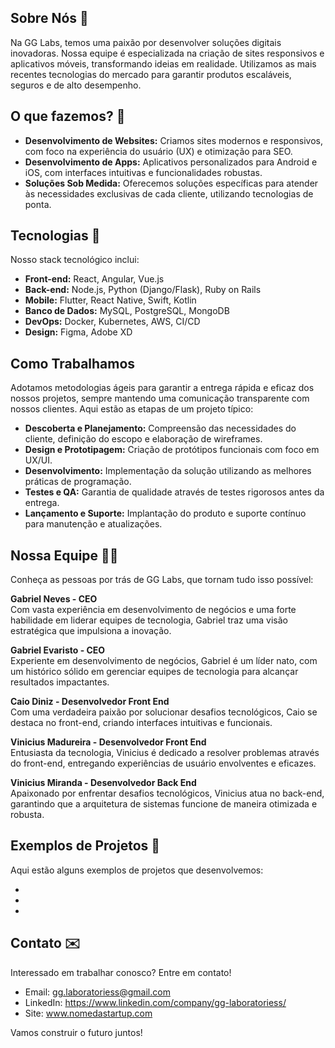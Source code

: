 ## Sobre Nós 💭 
Na GG Labs, temos uma paixão por desenvolver soluções digitais inovadoras. Nossa equipe é especializada na criação de sites responsivos e aplicativos móveis, transformando ideias em realidade. Utilizamos as mais recentes tecnologias do mercado para garantir produtos escaláveis, seguros e de alto desempenho.

## O que fazemos? 🤔

* **Desenvolvimento de Websites:** Criamos sites modernos e responsivos, com foco na experiência do usuário (UX) e otimização para SEO.
* **Desenvolvimento de Apps:** Aplicativos personalizados para Android e iOS, com interfaces intuitivas e funcionalidades robustas.
* **Soluções Sob Medida:** Oferecemos soluções específicas para atender às necessidades exclusivas de cada cliente, utilizando tecnologias de ponta.

## Tecnologias 👾
Nosso stack tecnológico inclui:

- **Front-end:** React, Angular, Vue.js
- **Back-end:** Node.js, Python (Django/Flask), Ruby on Rails
- **Mobile:** Flutter, React Native, Swift, Kotlin
- **Banco de Dados:** MySQL, PostgreSQL, MongoDB
- **DevOps:** Docker, Kubernetes, AWS, CI/CD
- **Design:** Figma, Adobe XD
  
## Como Trabalhamos 
Adotamos metodologias ágeis para garantir a entrega rápida e eficaz dos nossos projetos, sempre mantendo uma comunicação transparente com nossos clientes. Aqui estão as etapas de um projeto típico:

* **Descoberta e Planejamento:** Compreensão das necessidades do cliente, definição do escopo e elaboração de wireframes.
* **Design e Prototipagem:** Criação de protótipos funcionais com foco em UX/UI.
* **Desenvolvimento:** Implementação da solução utilizando as melhores práticas de programação.
* **Testes e QA:** Garantia de qualidade através de testes rigorosos antes da entrega.
* **Lançamento e Suporte:** Implantação do produto e suporte contínuo para manutenção e atualizações.

## Nossa Equipe ‍🤝‍🧑
Conheça as pessoas por trás de GG Labs, que tornam tudo isso possível:

**Gabriel Neves - CEO** <br>
Com vasta experiência em desenvolvimento de negócios e uma forte habilidade em liderar equipes de tecnologia, Gabriel traz uma visão estratégica que impulsiona a inovação.

**Gabriel Evaristo - CEO** <br>
Experiente em desenvolvimento de negócios, Gabriel é um líder nato, com um histórico sólido em gerenciar equipes de tecnologia para alcançar resultados impactantes.

**Caio Diniz - Desenvolvedor Front End** <br>
Com uma verdadeira paixão por solucionar desafios tecnológicos, Caio se destaca no front-end, criando interfaces intuitivas e funcionais.

**Vinicius Madureira - Desenvolvedor Front End** <br>
Entusiasta da tecnologia, Vinicius é dedicado a resolver problemas através do front-end, entregando experiências de usuário envolventes e eficazes.

**Vinicius Miranda - Desenvolvedor Back End** <br>
Apaixonado por enfrentar desafios tecnológicos, Vinicius atua no back-end, garantindo que a arquitetura de sistemas funcione de maneira otimizada e robusta.

## Exemplos de Projetos 🚀
Aqui estão alguns exemplos de projetos que desenvolvemos:

- [Projeto 1]: xxxxxxxxxx.
- [Projeto 2]: xxxxxxxxxx.
- [Projeto 3]: xxxxxxxxxx.
 
## Contato ✉️
Interessado em trabalhar conosco? Entre em contato!

- Email: gg.laboratoriess@gmail.com
- LinkedIn: https://www.linkedin.com/company/gg-laboratoriess/
- Site: www.nomedastartup.com

  
Vamos construir o futuro juntos!
